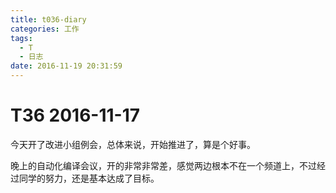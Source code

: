 ```yaml
---
title: t036-diary
categories: 工作
tags:
  - T
  - 日志
date: 2016-11-19 20:31:59
---
```

# T36 2016-11-17
今天开了改进小组例会，总体来说，开始推进了，算是个好事。

晚上的自动化编译会议，开的非常非常差，感觉两边根本不在一个频道上，不过经过同学的努力，还是基本达成了目标。